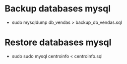 # Backup databases mysql
- sudo mysqldump db_vendas > backup_db_vendas.sql

# Restore databases mysql
- sudo sudo mysql centroinfo  < centroinfo.sql